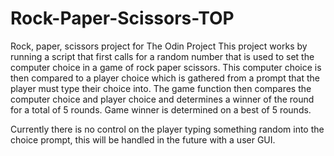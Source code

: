 # Rock-Paper-Scissors-TOP
Rock, paper, scissors project for The Odin Project
This project works by running a script that first calls for a random number that is used to set the computer choice in a game of rock paper scissors.
This computer choice is then compared to a player choice which is gathered from a prompt that the player must type their choice into.
The game function then compares the computer choice and player choice and determines a winner of the round for a total of 5 rounds. Game winner is determined on a best of 5 rounds.

Currently there is no control on the player typing something random into the choice prompt, this will be handled in the future with a user GUI.

